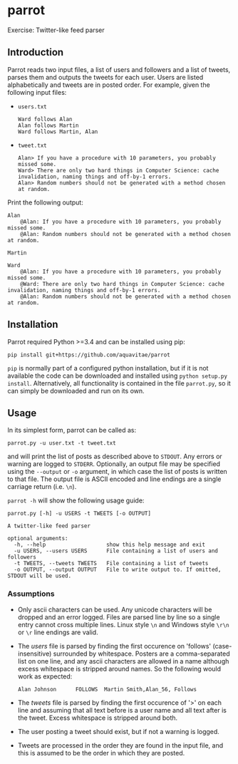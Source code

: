 # parrot
Exercise: Twitter-like feed parser

## Introduction

Parrot reads two input files, a list of users and followers and a list of
tweets, parses them and outputs the tweets for each user.  Users are listed
alphabetically and tweets are in posted order.  For example, given the
following input files:

* `users.txt`

  ```
  Ward follows Alan
  Alan follows Martin
  Ward follows Martin, Alan
  ```
  
* `tweet.txt`

  ```
  Alan> If you have a procedure with 10 parameters, you probably missed some.
  Ward> There are only two hard things in Computer Science: cache invalidation, naming things and off-by-1 errors.
  Alan> Random numbers should not be generated with a method chosen at random.
  ```

Print the following output:

  ```
  Alan
      @Alan: If you have a procedure with 10 parameters, you probably missed some.
      @Alan: Random numbers should not be generated with a method chosen at random.

  Martin

  Ward
      @Alan: If you have a procedure with 10 parameters, you probably missed some.
      @Ward: There are only two hard things in Computer Science: cache invalidation, naming things and off-by-1 errors.
      @Alan: Random numbers should not be generated with a method chosen at random.​

  ```
  
## Installation

Parrot required Python >=3.4 and can be installed using pip:

    pip install git+https://github.com/aquavitae/parrot

`pip` is normally part of a configured python installation, but if it is not available the code can be downloaded and installed using `python setup.py install`.  Alternatively, all functionality is contained in the file `parrot.py`, so it can simply be downloaded and run on its own.

## Usage

In its simplest form, parrot can be called as:
    
    parrot.py -u user.txt -t tweet.txt

and will print the list of posts as described above to `STDOUT`. Any errors or warning are logged to `STDERR`. Optionally, an output file may be specified using the `--output` or `-o` argument, in which case the list of posts is written to that file.  The output file is ASCII encoded and line endings are a single carriage return (i.e. `\n`).
    
`parrot -h` will show the following usage guide:

    parrot.py [-h] -u USERS -t TWEETS [-o OUTPUT]

    A twitter-like feed parser

    optional arguments:
      -h, --help                   show this help message and exit
      -u USERS, --users USERS      File containing a list of users and followers
      -t TWEETS, --tweets TWEETS   File containing a list of tweets
      -o OUTPUT, --output OUTPUT   File to write output to. If omitted, STDOUT will be used.

### Assumptions

* Only ascii characters can be used.  Any unicode characters will be dropped
  and an error logged.  Files are parsed line by line so a single entry
  cannot cross multiple lines.  Linux style `\n` and Windows style `\r\n`
  or `\r` line endings are valid.

* The *users* file is parsed by finding the first occurence on 'follows'
  (case-insensitive) surrounded by whitespace.  Posters are a comma-separated
  list on one line, and any ascii characters are allowed in a name although
  excess whitespace is stripped around names.  So the following would work
  as expected:

      Alan Johnson      FOLLOWS  Martin Smith,Alan_56, Follows

* The *tweets* file is parsed by finding the first occurence of '>' on each
  line and assuming that all text before is a user name and all text after
  is the tweet.  Excess whitespace is stripped around both.

* The user posting a tweet should exist, but if not a warning is logged.

* Tweets are processed in the order they are found in the input file, and
  this is assumed to be the order in which they are posted.
